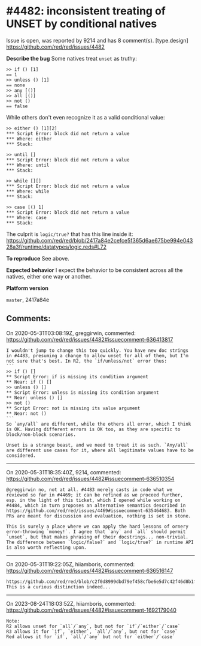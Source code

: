 
#4482: inconsistent treating of UNSET by conditional natives
================================================================================
Issue is open, was reported by 9214 and has 8 comment(s).
[type.design]
<https://github.com/red/red/issues/4482>

**Describe the bug**
Some natives treat `unset` as truthy:

```red
>> if () [1]
== 1
>> unless () [1]
== none
>> any [()]
>> all [()]
>> not ()
== false
```

While others don't even recognize it as a valid conditional value:

```red
>> either () [1][2]
*** Script Error: block did not return a value
*** Where: either
*** Stack:  

>> until []
*** Script Error: block did not return a value
*** Where: until
*** Stack: 
 
>> while [][]
*** Script Error: block did not return a value
*** Where: while
*** Stack: 

>> case [() 1]
*** Script Error: block did not return a value
*** Where: case
*** Stack:  
```

The culprit is `logic/true?` that has this line inside it:
https://github.com/red/red/blob/2417a84e2cefce5f365d6ae675be994e04328a3f/runtime/datatypes/logic.reds#L72

**To reproduce**
See above.

**Expected behavior**
I expect the behavior to be consistent across all the natives, either one way or another.

**Platform version**

`master`, 2417a84e



Comments:
--------------------------------------------------------------------------------

On 2020-05-31T03:08:19Z, greggirwin, commented:
<https://github.com/red/red/issues/4482#issuecomment-636413817>

    I wouldn't jump to change this too quickly. You have new doc strings in #4483, presuming a change to allow unset for all of them, but I'm not sure that's best. In R2, the `if/unless/not` error thus:
    ```
    >> if () []
    ** Script Error: if is missing its condition argument
    ** Near: if () []
    >> unless () []
    ** Script Error: unless is missing its condition argument
    ** Near: unless () []
    >> not ()
    ** Script Error: not is missing its value argument
    ** Near: not ()
    ```
    So `any/all` are different, while the others all error, which I think is OK. Having different errors is OK too, as they are specific to block/non-block scenarios.
    
    Unset is a strange beast, and we need to treat it as such. `Any/all` are different use cases for it, where all legitimate values have to be considered.

--------------------------------------------------------------------------------

On 2020-05-31T18:35:40Z, 9214, commented:
<https://github.com/red/red/issues/4482#issuecomment-636510354>

    @greggirwin no, not at all. #4483 merely casts in code what we reviewed so far in #4469; it can be refined as we proceed further, esp. in the light of this ticket, which I opened while working on #4484, which in turn proposes an alternative semantics described in https://github.com/red/red/issues/4469#issuecomment-635464683. Both PRs are meant for discussion and evaluation, nothing is set in stone.
    
    This is surely a place where we can apply the hard lessons of ornery error-throwing `money!`. I agree that `any` and `all` should permit `unset`, but that makes phrasing of their docstrings... non-trivial. The difference between `logic/false?` and `logic/true?` in runtime API is also worth reflecting upon.

--------------------------------------------------------------------------------

On 2020-05-31T19:22:05Z, hiiamboris, commented:
<https://github.com/red/red/issues/4482#issuecomment-636516147>

    https://github.com/red/red/blob/c2f0d8999dbd79ef458cfbe6e5d7c42f46d8b1fd/runtime/datatypes/logic.reds#L72
    This is a curious distinction indeed...

--------------------------------------------------------------------------------

On 2023-08-24T18:03:52Z, hiiamboris, commented:
<https://github.com/red/red/issues/4482#issuecomment-1692179040>

    Note:
    R2 allows unset for `all`/`any`, but not for `if`/`either`/`case`
    R3 allows it for `if`, `either`, `all`/`any`, but not for `case`
    Red allows it for `if`, `all`/`any` but not for `either`/`case`

